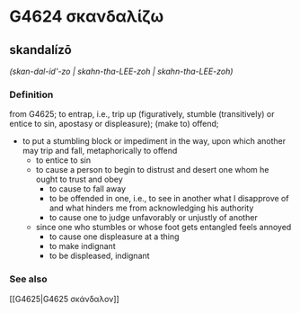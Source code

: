 # G4624 σκανδαλίζω

## skandalízō

_(skan-dal-id'-zo | skahn-tha-LEE-zoh | skahn-tha-LEE-zoh)_

### Definition

from G4625; to entrap, i.e., trip up (figuratively, stumble (transitively) or entice to sin, apostasy or displeasure); (make to) offend; 

- to put a stumbling block or impediment in the way, upon which another may trip and fall, metaphorically to offend
  - to entice to sin
  - to cause a person to begin to distrust and desert one whom he ought to trust and obey
    - to cause to fall away
    - to be offended in one, i.e., to see in another what I disapprove of and what hinders me from acknowledging his authority
    - to cause one to judge unfavorably or unjustly of another
  - since one who stumbles or whose foot gets entangled feels annoyed
    - to cause one displeasure at a thing
    - to make indignant
    - to be displeased, indignant

### See also

[[G4625|G4625 σκάνδαλον]]

